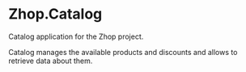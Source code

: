 # Zhop.Catalog

Catalog application for the Zhop project.

Catalog manages the available products and discounts and allows to retrieve data about them. 
